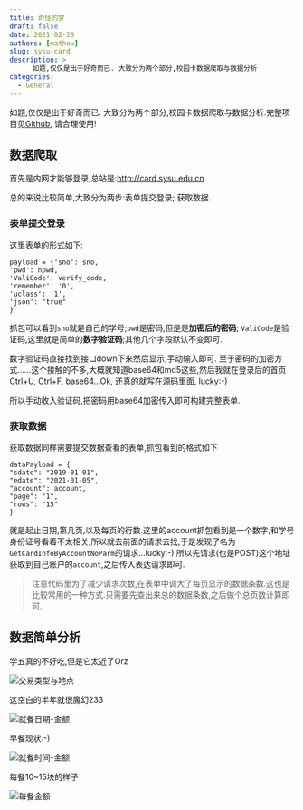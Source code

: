 ```yaml
---
title: 奇怪的梦
draft: false
date: 2021-02-28
authors: [mathew]
slug: sysu-card
description: >
    　如题,仅仅是出于好奇而已. 大致分为两个部分,校园卡数据爬取与数据分析
categories:
  - General
---
```



如题,仅仅是出于好奇而已. 大致分为两个部分,校园卡数据爬取与数据分析.完整项目见[Github](https://github.com/shenxiangzhuang/Sysu-Card), 请合理使用!

<!-- more -->

## 数据爬取

首先是内网才能够登录,总站是:http://card.sysu.edu.cn

总的来说比较简单,大致分为两步:表单提交登录; 获取数据.

### 表单提交登录

这里表单的形式如下:

```
payload = {'sno': sno,
'pwd': npwd,
'ValiCode': verify_code,
'remember': '0',
'uclass': '1',
'json': "true"
}
```

抓包可以看到`sno`就是自己的学号;`pwd`是密码,但是是**加密后的密码**; `ValiCode`是验证码,这里就是简单的**数字验证码**;其他几个字段默认不变即可.

数字验证码直接找到接口down下来然后显示,手动输入即可. 至于密码的加密方式......这个接触的不多,大概就知道base64和md5这些,然后我就在登录后的首页Ctrl+U, Ctrl+F, base64...Ok, 还真的就写在源码里面, lucky:-)

所以手动收入验证码,把密码用base64加密传入即可构建完整表单.

### 获取数据

获取数据同样需要提交数据查看的表单,抓包看到的格式如下

```
dataPayload = {
"sdate": "2019-01-01",
"edate": "2021-01-05",
"account": account,
"page": "1",
"rows": "15"
}
```

就是起止日期,第几页,以及每页的行数.这里的account抓包看到是一个数字,和学号身份证号看着不太相关,所以就去前面的请求去找,于是发现了名为`GetCardInfoByAccountNoParm`的请求...lucky:-) 所以先请求(也是POST)这个地址获取到自己账户的`account`,之后传入表达请求即可.

> 注意代码里为了减少请求次数,在表单中调大了每页显示的数据条数.这也是比较常用的一种方式.只需要先查出来总的数据条数,之后做个总页数计算即可.



## 数据简单分析

学五真的不好吃,但是它太近了Orz

![交易类型与地点](https://i.loli.net/2021/03/01/EdwqRn3j9TOPG8g.jpg)



这空白的半年就很魔幻233

![就餐日期-金额](https://i.loli.net/2021/03/01/CxNKyYEz4enTqpr.jpg)

早餐现状:-)

![就餐时间-金额](https://i.loli.net/2021/03/01/Y21IL9xphT6WirE.jpg)

每餐10~15块的样子

![每餐金额](https://i.loli.net/2021/03/01/Bo1fVLmAtgKqiY3.jpg)
